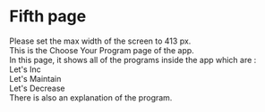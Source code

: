 # <h1>Fifth page</h1>
Please set the max width of the screen to 413 px.<br>
This is the Choose Your Program page of the app.<br>
In this page, it shows all of the programs inside the app which are :<br>
<t>Let's Inc<br><t>Let's Maintain<br><t>Let's Decrease<br>
There is also an explanation of the program.
